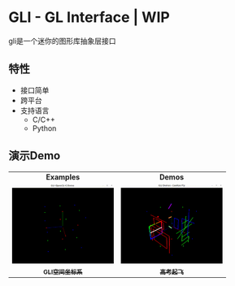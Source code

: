 # GLI - GL Interface | WIP

gli是一个迷你的图形库抽象层接口

## 特性

- 接口简单
- 跨平台
- 支持语言
  - C/C++
  - Python

## 演示Demo

<table>
  <tr>
    <td align="center"><b>Examples</b></a>
    <td align="center"><b>Demos</b></a>
  </tr>
  <tr>
    <td align="center"><a href="https://github.com/Sunrisepeak/gl-interface/blob/main/examples/opengl/main.c"><img src="docs/imgs/gli-space-coordinate.400x300.gif" width="200px;"/><br /><sub><b>GLI空间坐标系</b></sub></a>
    <td align="center"><a href="https://github.com/Sunrisepeak/gl-interface/blob/main/demos/gaokao-fly.cpp"><img src="docs/imgs/gli-gaokao-fly.400x300.gif" width="200px;"/><br /><sub><b>高考起飞</b></sub></a>
  </tr>
</table>